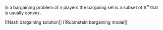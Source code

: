 In a bargaining problem of $n$ players the bargainig set is a subset of $\mathbb{R}^n$ that is usually convex.


[[Nash bargaining solution]]
[[Rubinstein bargaining model]]